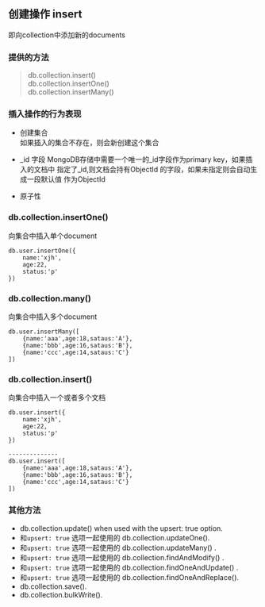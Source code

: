 ## 创建操作   insert
即向collection中添加新的documents

### 提供的方法
>db.collection.insert()    
>db.collection.insertOne()    
>db.collection.insertMany()

### 插入操作的行为表现

+ 创建集合  
  如果插入的集合不存在，则会新创建这个集合
  
+ _id 字段
  MongoDB存储中需要一个唯一的_id字段作为primary key，如果插入的文档中
  指定了_id,则文档会持有ObjectId 的字段，如果未指定则会自动生成一段默认值
  作为ObjectId
  
+ 原子性

### db.collection.insertOne()

向集合中插入单个document
    
    db.user.insertOne({
        name:'xjh',
        age:22,
        status:'p'
    })
    
### db.collection.many()

向集合中插入多个document

    db.user.insertMany([
        {name:'aaa',age:18,sataus:'A'},
        {name:'bbb',age:16,sataus:'B'},
        {name:'ccc',age:14,sataus:'C'}
    ])
    
### db.collection.insert()

向集合中插入一个或者多个文档

    db.user.insert({
        name:'xjh',
        age:22,
        status:'p'
    })
    
    --------------
    db.user.insert([
        {name:'aaa',age:18,sataus:'A'},
        {name:'bbb',age:16,sataus:'B'},
        {name:'ccc',age:14,sataus:'C'}
    ])

### 其他方法

+ db.collection.update() when used with the upsert: true option.
+ 和``upsert: true`` 选项一起使用的 db.collection.updateOne().
+ 和``upsert: true`` 选项一起使用的 db.collection.updateMany() .
+ 和``upsert: true`` 选项一起使用的 db.collection.findAndModify() .
+ 和``upsert: true`` 选项一起使用的 db.collection.findOneAndUpdate() .
+ 和``upsert: true`` 选项一起使用的 db.collection.findOneAndReplace().
+ db.collection.save().
+ db.collection.bulkWrite().